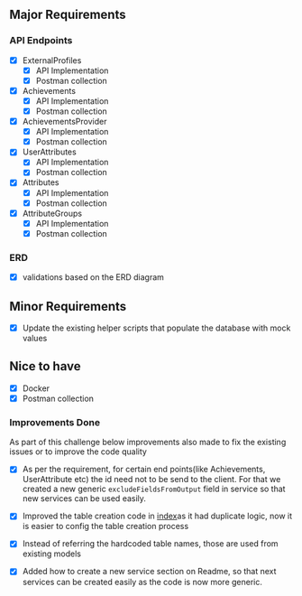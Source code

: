 ## Major Requirements

### API Endpoints
- [X] ExternalProfiles
    - [X] API Implementation
    - [X] Postman collection
- [X] Achievements
    - [X] API Implementation
    - [X] Postman collection
- [X] AchievementsProvider
    - [X] API Implementation
    - [X] Postman collection
- [X] UserAttributes
    - [X] API Implementation
    - [X] Postman collection
- [X] Attributes
    - [X] API Implementation
    - [X] Postman collection
- [X] AttributeGroups
    - [X] API Implementation
    - [X] Postman collection

### ERD
- [X] validations based on the ERD diagram

## Minor Requirements
- [X] Update the existing helper scripts that populate the database with mock values

## Nice to have
- [X] Docker
- [X] Postman collection

### Improvements Done

As part of this challenge below improvements also made to fix the existing issues or 
to improve the code quality

- [X] As per the requirement, for certain end points(like Achievements, UserAttribute etc)
the id need not to be send to the client. For that we created a new generic
`excludeFieldsFromOutput` field in service so that new services can be used easily. 
- [X] Improved the table creation code in [index](src/models/index.js)as it had duplicate logic,
now it is easier to config the table creation process
- [X] Instead of referring the hardcoded table names, those are used from existing models
- [X] Added how to create a new service section on Readme, so that next services can be created 
easily as the code is now more generic.

